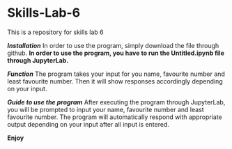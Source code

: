 # Skills-Lab-6
This is a repository for skills lab 6

***Installation***
In order to use the program, simply download the file through github. 
**In order to use the program, you have to run the Untitled.ipynb file through JupyterLab.**

***Function***
The program takes your input for you name, favourite number and least favourite number.
Then it will show responses accordingly depending on your input.

***Guide to use the program***
After executing the program through JupyterLab, you will be prompted to input your name, favourite number and least favourite number.
The program will automatically respond with appropriate output depending on your input after all input is entered.

**Enjoy**